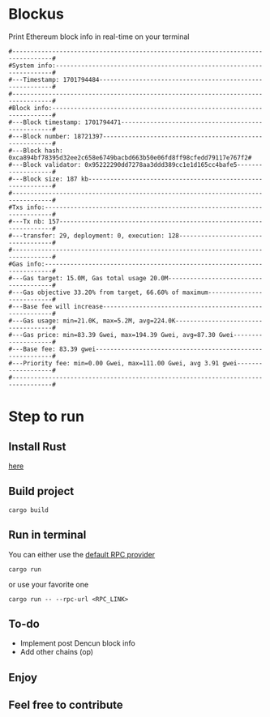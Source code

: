 # Blockus
Print Ethereum block info in real-time on your terminal

```
#---------------------------------------------------------------------------------#
#System info:---------------------------------------------------------------------#
#---Timestamp: 1701794484---------------------------------------------------------#
#---------------------------------------------------------------------------------#
#Block info:----------------------------------------------------------------------#
#---Block timestamp: 1701794471---------------------------------------------------#
#---Block number: 18721397--------------------------------------------------------#
#---Block hash: 0xca894bf78395d32ee2c658e6749bacbd663b50e06fd8ff98cfedd79117e767f2#
#---Block validator: 0x95222290dd7278aa3ddd389cc1e1d165cc4bafe5-------------------#
#---Block size: 187 kb------------------------------------------------------------#
#---------------------------------------------------------------------------------#
#Txs info:------------------------------------------------------------------------#
#---Tx nb: 157--------------------------------------------------------------------#
#---transfer: 29, deployment: 0, execution: 128-----------------------------------#
#---------------------------------------------------------------------------------#
#Gas info:------------------------------------------------------------------------#
#---Gas target: 15.0M, Gas total usage 20.0M--------------------------------------#
#---Gas objective 33.20% from target, 66.60% of maximum---------------------------#
#---Base fee will increase--------------------------------------------------------#
#---Gas usage: min=21.0K, max=5.2M, avg=224.0K------------------------------------#
#---Gas price: min=83.39 Gwei, max=194.39 Gwei, avg=87.30 Gwei--------------------#
#---Base fee: 83.39 gwei----------------------------------------------------------#
#---Priority fee: min=0.00 Gwei, max=111.00 Gwei, avg 3.91 gwei-------------------#
#---------------------------------------------------------------------------------#
```

# Step to run
## Install Rust
[here](https://www.rust-lang.org/tools/install)

## Build project
```
cargo build 
```
## Run in terminal
You can either use the [default RPC provider](https://freerpc.merkle.io/)
```
cargo run
```
or use your favorite one
```
cargo run -- --rpc-url <RPC_LINK>
```
## To-do

- Implement post Dencun block info
- Add other chains (op)

## Enjoy

## Feel free to contribute